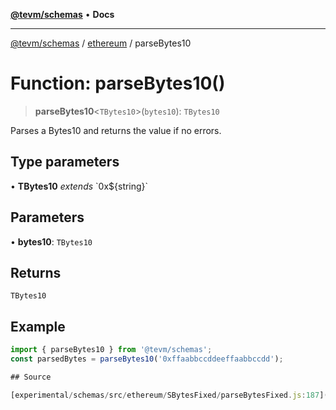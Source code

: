 [**@tevm/schemas**](../../README.md) • **Docs**

***

[@tevm/schemas](../../modules.md) / [ethereum](../README.md) / parseBytes10

# Function: parseBytes10()

> **parseBytes10**\<`TBytes10`\>(`bytes10`): `TBytes10`

Parses a Bytes10 and returns the value if no errors.

## Type parameters

• **TBytes10** *extends* \`0x$\{string\}\`

## Parameters

• **bytes10**: `TBytes10`

## Returns

`TBytes10`

## Example

```ts
import { parseBytes10 } from '@tevm/schemas';
const parsedBytes = parseBytes10('0xffaabbccddeeffaabbccdd');

## Source

[experimental/schemas/src/ethereum/SBytesFixed/parseBytesFixed.js:187](https://github.com/evmts/tevm-monorepo/blob/main/experimental/schemas/src/ethereum/SBytesFixed/parseBytesFixed.js#L187)

